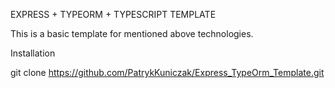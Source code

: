 EXPRESS + TYPEORM + TYPESCRIPT TEMPLATE

This is a basic template for mentioned above technologies.

Installation

git clone https://github.com/PatrykKuniczak/Express_TypeOrm_Template.git
